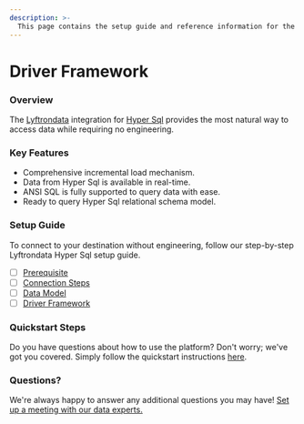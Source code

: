 ```yaml
---
description: >-
  This page contains the setup guide and reference information for the Hyper Sql source connector.
---
```


# Driver Framework

### Overview

The [Lyftrondata](https://www.lyftrondata.com/) integration for [Hyper Sql](None) provides the most natural way to access data while requiring no engineering.

### Key Features

* Comprehensive incremental load mechanism.
* Data from Hyper Sql is available in real-time.&#x20;
* ANSI SQL is fully supported to query data with ease.
* Ready to query Hyper Sql relational schema model.

### Setup Guide

To connect to your destination without engineering, follow our step-by-step Lyftrondata Hyper Sql setup guide.

* [ ] [Prerequisite](../prerequisite.md)
* [ ] [Connection Steps](../connection-steps.md)
* [ ] [Data Model](../data-model/erd.md)
* [ ] [Driver Framework](../driver-framework/)

### Quickstart Steps

Do you have questions about how to use the platform? Don't worry; we've got you covered. Simply follow the quickstart instructions [here](../driver-framework/README.md).

### Questions? <a href="#questions" id="questions"></a>

We're always happy to answer any additional questions you may have! [Set up a meeting with our data experts.](https://www.lyftrondata.com/book-a-meeting/)


